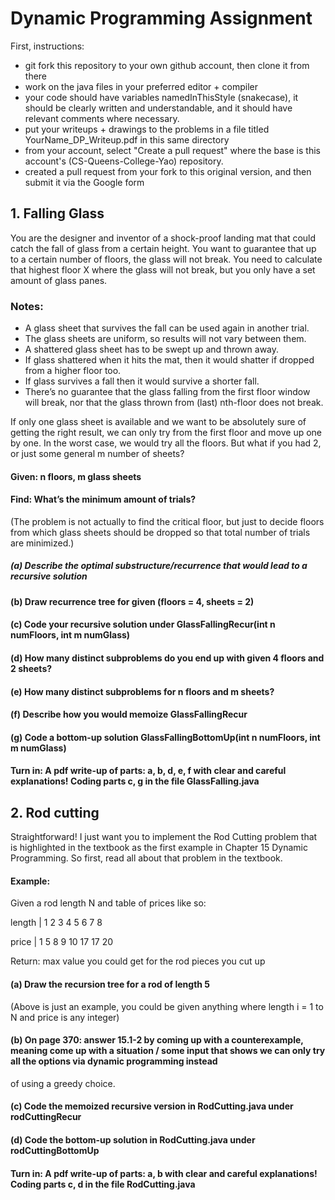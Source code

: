 # Dynamic Programming Assignment

First, instructions:
* git fork this repository to your own github account, then clone it from there
* work on the java files in your preferred editor + compiler
* your code should have variables namedInThisStyle (snakecase), it should be clearly written and understandable, and it should have relevant comments where necessary.
* put your writeups + drawings to the problems in a file titled YourName_DP_Writeup.pdf in this same directory
* from your account, select "Create a pull request" where the base is this account's (CS-Queens-College-Yao) repository.
* created a pull request from your fork to this original version, and then submit it via the Google form


## 1. Falling Glass

You are the designer and inventor of a shock-proof landing mat that could catch the fall of glass from a certain height. You want to guarantee that up to a certain number of floors, the glass will not break. You need to calculate that highest floor X where the glass will not break, but you only have a set amount of glass panes.

### Notes:
* A glass sheet that survives the fall can be used again in another trial.
* The glass sheets are uniform, so results will not vary between them.
* A shattered glass sheet has to be swept up and thrown away.
* If glass shattered when it hits the mat, then it would shatter if dropped from a higher floor too.
* If glass survives a fall then it would survive a shorter fall.
* There’s no guarantee that the glass falling from the first floor window will break, nor that the glass thrown from (last) nth-floor does not break.

If only one glass sheet is available and we want to be absolutely sure of getting the right result, we can only try from the first floor and move up one by one. In the worst case, we would try all the floors. But what if you had 2, or just some general m number of sheets?

#### Given: n floors, m glass sheets
#### Find: What’s the minimum amount of trials?

(The problem is not actually to find the critical floor, but just to decide floors from which glass sheets should be dropped so that total number of trials are minimized.)

##### (a) Describe the optimal substructure/recurrence that would lead to a recursive solution
#### (b) Draw recurrence tree for given (floors = 4, sheets = 2)
#### (c) Code your recursive solution under GlassFallingRecur(int n numFloors, int m numGlass)
#### (d) How many distinct subproblems do you end up with given 4 floors and 2 sheets?
#### (e) How many distinct subproblems for n floors and m sheets?
#### (f) Describe how you would memoize GlassFallingRecur
#### (g) Code a bottom-up solution GlassFallingBottomUp(int n numFloors, int m numGlass)

#### Turn in: A pdf write-up of parts: a, b, d, e, f with clear and careful explanations! Coding parts c, g in the file GlassFalling.java


## 2. Rod cutting

Straightforward! I just want you to implement the Rod Cutting problem that is highlighted
in the textbook as the first example in Chapter 15 Dynamic Programming. So first,
read all about that problem in the textbook.

#### Example:
Given a rod length N and table of prices like so:


length   | 1 2 3 4 5  6  7  8

price    | 1 5 8 9 10 17 17 20

Return: max value you could get for the rod pieces you cut up

#### (a) Draw the recursion tree for a rod of length 5
(Above is just an example, you could be given anything where length i  = 1 to N and price is any integer)
#### (b) On page 370: answer 15.1-2 by coming up with a counterexample, meaning come up with a situation / some input that shows we can only try all the options via dynamic programming instead
of using a greedy choice.
#### (c) Code the memoized recursive version in RodCutting.java under rodCuttingRecur
#### (d) Code the bottom-up solution in RodCutting.java under rodCuttingBottomUp
#### Turn in: A pdf write-up of parts: a, b with clear and careful explanations! Coding parts c, d in the file RodCutting.java
